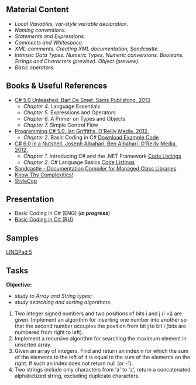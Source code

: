 ## Material Content 
- *Local Variables, var-style variable declaration.*
- *Naming conventions.*
- *Statements and Expressions.*
- *Comments and Whitespace.*
- *XML-comments. Сreating XML documentation, Sandcastle.*
- *Intrinsic Data Types. Numeric Types. Numeric conversions. Booleans. Strings and Characters (preview). Object (preview).*
- *Basic operators.*

## Books & Useful References 
- [C# 5.0 Unleashed. Bart De Smet. Sams Publishing. 2013](https://www.goodreads.com/book/show/16284093-c-5-0-unleashed)
   - *Chapter 4.* Language Essentials
   - *Chapter 5.* Expressions and Operators
   - *Chapter 6.* A Primer on Types and Objects
   - *Chapter 7.* Simple Control Flow
- [Programming C# 5.0. Ian Griffiths. O'Reilly Media. 2012.](http://shop.oreilly.com/product/0636920024064.do)
   - *Chapter 2.* Basic Coding in C# [Download Example Code](https://resources.oreilly.com/examples/0636920024064/blob/master/Ch02.zip)
- [C# 6.0 in a Nutshell. Joseph Albahari, Ben Albahari. O'Reilly Media. 2012.](http://shop.oreilly.com/product/0636920040323.do)
   - *Chapter 1.* Introducing C# and the .NET Framework [Code Listings](http://www.albahari.com/nutshell/ch01.aspx)
   - *Chapter 2.* C# Language Basics [Code Listings](http://www.albahari.com/nutshell/ch02.aspx)
- [Sandcastle - Documentation Compiler for Managed Class Libraries](https://sandcastle.codeplex.com/)
- [Know Thy Complexities!](http://bigocheatsheet.com/)
- [StyleCop](https://github.com/StyleCop)

## Presentation 
- Basic Coding in C# (ENG) (***in progress***)
- [Basic Coding in C# (RU)](https://github.com/EPM-RD-NETLAB/.NET-Framework-modules/blob/master/M2.%20Basic%20Coding%20in%20C%23/Basic%20Coding%20in%20C%23.pptx)

## Samples 
[LINQPad 5](https://github.com/EPM-RD-NETLAB/.NET-Framework-modules/tree/master/M2.%20Basic%20Coding%20in%20C%23/Samples/LINQPad%205)

## Tasks  
**Objective:** 
- *study to Array and String types;* 
- *study searching and sorting algorithms.*

1. Two integer signed numbers and two positions of bits i and j (i <j) are given. Implement an algorithm for inserting one number into another so that the second number occupies the position from bit j to bit i (bits are numbered from right to left).
2. Implement a recursive algorithm for searching the maximum element in unsorted array.
3. Given an array of integers. Find and return an index n for which the sum of the elements to the left of it is equal to the sum of the elements on the right. If such an index does not return null (or -1).
4. Two strings include only characters from 'a' to 'z', return a concatenated alphabetized string, excluding duplicate characters.
